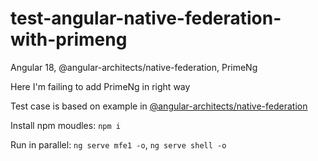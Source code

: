 # test-angular-native-federation-with-primeng

Angular 18, @angular-architects/native-federation, PrimeNg

Here I'm failing to add PrimeNg in right way

Test case is based on example in [@angular-architects/native-federation](https://www.npmjs.com/package/@angular-architects/native-federation?activeTab=readme)

Install npm moudles: `npm i`

Run in parallel: `ng serve mfe1 -o`, `ng serve shell -o`

